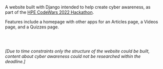 A website built with Django intended to help create cyber awareness, as part of the [HPE CodeWars 2022 Hackathon](https://www.codingal.com/competitions/hpe-codewars-2022-hackathon/).

Features include a homepage with other apps for an Articles page, a Videos page, and a Quizzes page.

<br>
<br>

_[Due to time constraints only the structure of the website could be built, content about cyber awareness could not be researched within the deadline.]_
